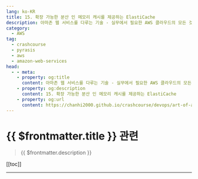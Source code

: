 ```yaml
---
lang: ko-KR
title: 15. 확장 가능한 분산 인 메모리 캐시를 제공하는 ElastiCache
description: 아마존 웹 서비스를 다루는 기술 - 실무에서 필요한 AWS 클라우드의 모든 것! > 15. 확장 가능한 분산 인 메모리 캐시를 제공하는 ElastiCache
category:
  - AWS
tag: 
  - crashcourse
  - pyrasis
  - aws 
  - amazon-web-services
head:
  - - meta:
    - property: og:title
      content: 아마존 웹 서비스를 다루는 기술 - 실무에서 필요한 AWS 클라우드의 모든 것! > 15. 확장 가능한 분산 인 메모리 캐시를 제공하는 ElastiCache
    - property: og:description
      content: 15. 확장 가능한 분산 인 메모리 캐시를 제공하는 ElastiCache
    - property: og:url
      content: https://chanhi2000.github.io/crashcourse/devops/art-of-aws/15.html
---
```


# {{ $frontmatter.title }} 관련

> {{ $frontmatter.description }}

[[toc]]

---

<TagLinks />